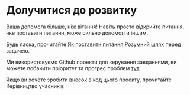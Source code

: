 # Долучитися до розвитку

Ваша допомога більше, ніж вітання! Навіть просто відкрийте питання, яке поставити питання, може сильно допомогти іншим.

Будь ласка, прочитайте [Як поставити питання Розумний шлях](http://www.catb.org/~esr/faqs/smart-questions.html) перед задачею.

Ми використовуємо Github проекти для керування завданнями, ви можете побачити пріоритет та прогрес проблем [тут](https://github.com/orgs/go-rod/projects/1).

Якщо ви хочете зробити внесок в код цього проекту, прочитайте Керівництво учасників [](https://github.com/go-rod/rod/blob/master/.github/CONTRIBUTING.md)</p>
